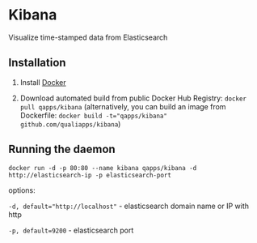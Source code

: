 Kibana
==============
Visualize time-stamped data from Elasticsearch

Installation
--------------

1. Install [Docker](https://www.docker.com)

2. Download automated build from public Docker Hub Registry: `docker pull qapps/kibana`
(alternatively, you can build an image from Dockerfile: `docker build -t="qapps/kibana" github.com/qualiapps/kibana`)

Running the daemon
-----------------

`docker run -d -p 80:80 --name kibana qapps/kibana -d http://elasticsearch-ip -p elasticsearch-port`

options:

`-d, default="http://localhost"` - elasticsearch domain name or IP with http

`-p, default=9200` - elasticsearch port
